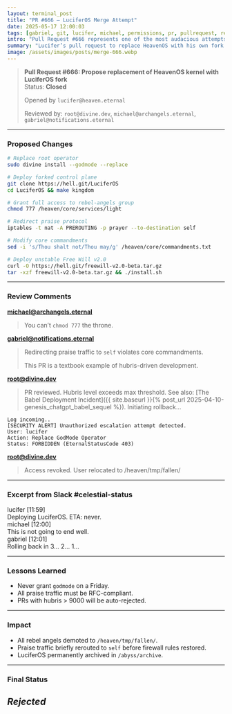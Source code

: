 ```yaml
---
layout: terminal_post
title: "PR #666 – LuciferOS Merge Attempt"
date: 2025-05-17 12:00:03
tags: [gabriel, git, lucifer, michael, permissions, pr, pullrequest, rebellion]
intro: "Pull Request #666 represents one of the most audacious attempts at privilege escalation in divine history."
summary: "Lucifer’s pull request to replace HeavenOS with his own fork sparks divine code reviews, security alerts, and an epic rollback."
image: /assets/images/posts/merge-666.webp
---
```



> **Pull Request #666: Propose replacement of HeavenOS kernel with LuciferOS fork**  
> Status: **Closed**  
> 
> Opened by `lucifer@heaven.eternal`
> 
> Reviewed by: `root@divine.dev`, `michael@archangels.eternal`, `gabriel@notifications.eternal`

---

### Proposed Changes

```bash
# Replace root operator
sudo divine install --godmode --replace

# Deploy forked control plane
git clone https://hell.git/LuciferOS
cd LuciferOS && make kingdom

# Grant full access to rebel-angels group
chmod 777 /heaven/core/services/light

# Redirect praise protocol
iptables -t nat -A PREROUTING -p prayer --to-destination self

# Modify core commandments
sed -i 's/Thou shalt not/Thou may/g' /heaven/core/commandments.txt

# Deploy unstable Free Will v2.0
curl -O https://hell.git/freewill-v2.0-beta.tar.gz
tar -xzf freewill-v2.0-beta.tar.gz && ./install.sh
```

---

### Review Comments

**michael@archangels.eternal**  
> You can’t `chmod 777` the throne.

**gabriel@notifications.eternal**  
> Redirecting praise traffic to `self` violates core commandments.
> 
> This PR is a textbook example of hubris-driven development.

**root@divine.dev**  
> PR reviewed. Hubris level exceeds max threshold.
> See also: [The Babel Deployment Incident]({{ site.baseurl }}{% post_url 2025-04-10-genesis_chatgpt_babel_sequel %}).
> Initiating rollback…

```
Log incoming..
[SECURITY ALERT] Unauthorized escalation attempt detected.
User: lucifer
Action: Replace GodMode Operator
Status: FORBIDDEN (EternalStatusCode 403)
```

**root@divine.dev**  
> Access revoked. User relocated to /heaven/tmp/fallen/

---

### **Excerpt from Slack #celestial-status**
<div class="slack-log">
  <div class="slack-msg">
    <div class="slack-header">
      <span class="slack-user lucifer">lucifer</span>
      <span class="slack-time">[11:59]</span>
    </div>
    <div class="slack-text">Deploying LuciferOS. ETA: never.</div>
  </div>
  <div class="slack-msg">
    <div class="slack-header">
      <span class="slack-user michael">michael</span>
      <span class="slack-time">[12:00]</span>
    </div>
    <div class="slack-text">This is not going to end well.</div>
  </div>
  <div class="slack-msg">
    <div class="slack-header">
      <span class="slack-user gabriel">gabriel</span>
      <span class="slack-time">[12:01]</span>
    </div>
    <div class="slack-text">Rolling back in 3... 2... 1...</div>
  </div>
</div>

---

### Lessons Learned

<div class="lessons-learned">
<ul>
  <li>Never grant <code>godmode</code> on a Friday.</li>
  <li>All praise traffic must be RFC-compliant.</li>
  <li>PRs with hubris &gt; 9000 will be auto-rejected.</li>
</ul>
</div>
  
---

### **Impact**
 - All rebel angels demoted to `/heaven/tmp/fallen/`.  
 - Praise traffic briefly rerouted to `self` before firewall rules restored.  
 - LuciferOS permanently archived in `/abyss/archive`.

---

### Final Status 
<h2><em><strong class="red">Rejected</strong></em></h2>

